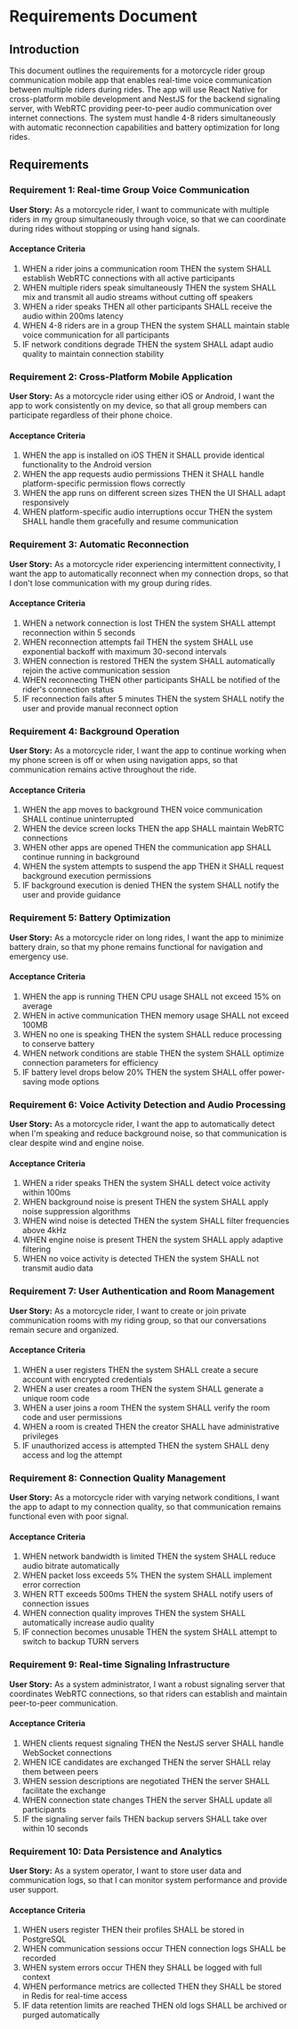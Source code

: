 # Requirements Document

## Introduction

This document outlines the requirements for a motorcycle rider group communication mobile app that enables real-time voice communication between multiple riders during rides. The app will use React Native for cross-platform mobile development and NestJS for the backend signaling server, with WebRTC providing peer-to-peer audio communication over internet connections. The system must handle 4-8 riders simultaneously with automatic reconnection capabilities and battery optimization for long rides.

## Requirements

### Requirement 1: Real-time Group Voice Communication

**User Story:** As a motorcycle rider, I want to communicate with multiple riders in my group simultaneously through voice, so that we can coordinate during rides without stopping or using hand signals.

#### Acceptance Criteria

1. WHEN a rider joins a communication room THEN the system SHALL establish WebRTC connections with all active participants
2. WHEN multiple riders speak simultaneously THEN the system SHALL mix and transmit all audio streams without cutting off speakers
3. WHEN a rider speaks THEN all other participants SHALL receive the audio within 200ms latency
4. WHEN 4-8 riders are in a group THEN the system SHALL maintain stable voice communication for all participants
5. IF network conditions degrade THEN the system SHALL adapt audio quality to maintain connection stability

### Requirement 2: Cross-Platform Mobile Application

**User Story:** As a motorcycle rider using either iOS or Android, I want the app to work consistently on my device, so that all group members can participate regardless of their phone choice.

#### Acceptance Criteria

1. WHEN the app is installed on iOS THEN it SHALL provide identical functionality to the Android version
2. WHEN the app requests audio permissions THEN it SHALL handle platform-specific permission flows correctly
3. WHEN the app runs on different screen sizes THEN the UI SHALL adapt responsively
4. WHEN platform-specific audio interruptions occur THEN the system SHALL handle them gracefully and resume communication

### Requirement 3: Automatic Reconnection

**User Story:** As a motorcycle rider experiencing intermittent connectivity, I want the app to automatically reconnect when my connection drops, so that I don't lose communication with my group during rides.

#### Acceptance Criteria

1. WHEN a network connection is lost THEN the system SHALL attempt reconnection within 5 seconds
2. WHEN reconnection attempts fail THEN the system SHALL use exponential backoff with maximum 30-second intervals
3. WHEN connection is restored THEN the system SHALL automatically rejoin the active communication session
4. WHEN reconnecting THEN other participants SHALL be notified of the rider's connection status
5. IF reconnection fails after 5 minutes THEN the system SHALL notify the user and provide manual reconnect option

### Requirement 4: Background Operation

**User Story:** As a motorcycle rider, I want the app to continue working when my phone screen is off or when using navigation apps, so that communication remains active throughout the ride.

#### Acceptance Criteria

1. WHEN the app moves to background THEN voice communication SHALL continue uninterrupted
2. WHEN the device screen locks THEN the app SHALL maintain WebRTC connections
3. WHEN other apps are opened THEN the communication app SHALL continue running in background
4. WHEN the system attempts to suspend the app THEN it SHALL request background execution permissions
5. IF background execution is denied THEN the system SHALL notify the user and provide guidance

### Requirement 5: Battery Optimization

**User Story:** As a motorcycle rider on long rides, I want the app to minimize battery drain, so that my phone remains functional for navigation and emergency use.

#### Acceptance Criteria

1. WHEN the app is running THEN CPU usage SHALL not exceed 15% on average
2. WHEN in active communication THEN memory usage SHALL not exceed 100MB
3. WHEN no one is speaking THEN the system SHALL reduce processing to conserve battery
4. WHEN network conditions are stable THEN the system SHALL optimize connection parameters for efficiency
5. IF battery level drops below 20% THEN the system SHALL offer power-saving mode options

### Requirement 6: Voice Activity Detection and Audio Processing

**User Story:** As a motorcycle rider, I want the app to automatically detect when I'm speaking and reduce background noise, so that communication is clear despite wind and engine noise.

#### Acceptance Criteria

1. WHEN a rider speaks THEN the system SHALL detect voice activity within 100ms
2. WHEN background noise is present THEN the system SHALL apply noise suppression algorithms
3. WHEN wind noise is detected THEN the system SHALL filter frequencies above 4kHz
4. WHEN engine noise is present THEN the system SHALL apply adaptive filtering
5. WHEN no voice activity is detected THEN the system SHALL not transmit audio data

### Requirement 7: User Authentication and Room Management

**User Story:** As a motorcycle rider, I want to create or join private communication rooms with my riding group, so that our conversations remain secure and organized.

#### Acceptance Criteria

1. WHEN a user registers THEN the system SHALL create a secure account with encrypted credentials
2. WHEN a user creates a room THEN the system SHALL generate a unique room code
3. WHEN a user joins a room THEN the system SHALL verify the room code and user permissions
4. WHEN a room is created THEN the creator SHALL have administrative privileges
5. IF unauthorized access is attempted THEN the system SHALL deny access and log the attempt

### Requirement 8: Connection Quality Management

**User Story:** As a motorcycle rider with varying network conditions, I want the app to adapt to my connection quality, so that communication remains functional even with poor signal.

#### Acceptance Criteria

1. WHEN network bandwidth is limited THEN the system SHALL reduce audio bitrate automatically
2. WHEN packet loss exceeds 5% THEN the system SHALL implement error correction
3. WHEN RTT exceeds 500ms THEN the system SHALL notify users of connection issues
4. WHEN connection quality improves THEN the system SHALL automatically increase audio quality
5. IF connection becomes unusable THEN the system SHALL attempt to switch to backup TURN servers

### Requirement 9: Real-time Signaling Infrastructure

**User Story:** As a system administrator, I want a robust signaling server that coordinates WebRTC connections, so that riders can establish and maintain peer-to-peer communication.

#### Acceptance Criteria

1. WHEN clients request signaling THEN the NestJS server SHALL handle WebSocket connections
2. WHEN ICE candidates are exchanged THEN the server SHALL relay them between peers
3. WHEN session descriptions are negotiated THEN the server SHALL facilitate the exchange
4. WHEN connection state changes THEN the server SHALL update all participants
5. IF the signaling server fails THEN backup servers SHALL take over within 10 seconds

### Requirement 10: Data Persistence and Analytics

**User Story:** As a system operator, I want to store user data and communication logs, so that I can monitor system performance and provide user support.

#### Acceptance Criteria

1. WHEN users register THEN their profiles SHALL be stored in PostgreSQL
2. WHEN communication sessions occur THEN connection logs SHALL be recorded
3. WHEN system errors occur THEN they SHALL be logged with full context
4. WHEN performance metrics are collected THEN they SHALL be stored in Redis for real-time access
5. IF data retention limits are reached THEN old logs SHALL be archived or purged automatically